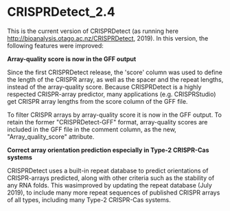 # CRISPRDetect_2.4

This is the current version of CRISPRDetect (as running here http://bioanalysis.otago.ac.nz/CRISPRDetect, 2019). In this version, the following features were improved:

**Array-quality score is now in the GFF output**

Since the first CRISPRDetect release, the 'score' column was used to define the length of the CRISPR array, as well as the spacer and the repeat lengths, instead of the array-quality score. Because CRISPRDetect is a highly respected CRISPR-array predictor, many applications (e.g. CRISPRStudio) get CRISPR array lengths from the score column of the GFF file. 

To filter CRISPR arrays by array-quality score it is now in the GFF output. To retain the former "CRISPRDetect-GFF" format, array-quality scores are included in the GFF file in the comment column, as the new, "Array_quality_score" attribute.

**Correct array orientation prediction especially in Type-2 CRISPR-Cas systems**

CRISPRDetect uses a built-in repeat database to predict orientations of CRISPR-arrays predicted, along with other criteria such as the stability of any RNA folds. This wasimproved by updating the repeat database (July 2019), to include many more repeat sequences of published CRISPR arrays of all types, including many Type-2 CRISPR-Cas systems.
